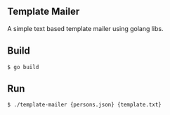 Template Mailer
---------------

A simple text based template mailer using golang libs.

## Build

    $ go build

## Run

    $ ./template-mailer {persons.json} {template.txt}
